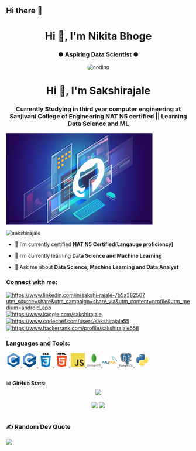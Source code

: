 ## Hi there 👋

<h1 align="center">Hi 👋, I'm Nikita Bhoge</h1>
<h3 align="center"> ● Aspiring Data Scientist ● </h3>

<div align="center">
 
  <img alt="coding" width="400" src="https://camo.githubusercontent.com/3e38d30f04e42688871c3de0a94852b9ec3c3b767e3ec2f9740fb144e462c47f/68747470733a2f2f63646e2e6472696262626c652e636f6d2f75736572732f323730343431342f73637265656e73686f74732f373436363930332f6d656469612f62303861623537363331366264343538326665663138396634373163643965352e676966" style="border-radius: 10px;">

</div>


<h1 align="center" color="radical">Hi 👋, I'm Sakshirajale</h1>
<h3 align="center">Currently Studying in third year computer engineering at Sanjivani College of Engineering NAT N5 certified || Learning Data Science and ML</h3>

<img align="center" src="1_b29pJKZqp6Jxb3rd9QlJiw.png" width="400px" height="250px">

<p align="left"> <img src="https://komarev.com/ghpvc/?username=sakshirajale&label=Profile%20views&color=0e75b6&style=flat" alt="sakshirajale" /> </p>


- 🔭 I’m currently certified **NAT N5 Certified(Langauge proficiency)**

- 🌱 I’m currently learning **Data Science and Machine Learning**

- 💬 Ask me about **Data Science, Machine Learning and Data Analyst**

<h3 align="left">Connect with me:</h3>
<p align="left">
<a href="https://linkedin.com/in/https://www.linkedin.com/in/sakshi-rajale-7b5a38256?utm_source=share&utm_campaign=share_via&utm_content=profile&utm_medium=android_app" target="blank"><img align="center" src="https://raw.githubusercontent.com/rahuldkjain/github-profile-readme-generator/master/src/images/icons/Social/linked-in-alt.svg" alt="https://www.linkedin.com/in/sakshi-rajale-7b5a38256?utm_source=share&utm_campaign=share_via&utm_content=profile&utm_medium=android_app" height="30" width="40" /></a>
<a href="https://kaggle.com/https://www.kaggle.com/sakshirajale" target="blank"><img align="center" src="https://raw.githubusercontent.com/rahuldkjain/github-profile-readme-generator/master/src/images/icons/Social/kaggle.svg" alt="https://www.kaggle.com/sakshirajale" height="30" width="40" /></a>
<a href="https://www.codechef.com/users/https://www.codechef.com/users/sakshirajale55" target="blank"><img align="center" src="https://cdn.jsdelivr.net/npm/simple-icons@3.1.0/icons/codechef.svg" alt="https://www.codechef.com/users/sakshirajale55" height="30" width="40" /></a>
<a href="https://www.hackerrank.com/https://www.hackerrank.com/profile/sakshirajale558" target="blank"><img align="center" src="https://raw.githubusercontent.com/rahuldkjain/github-profile-readme-generator/master/src/images/icons/Social/hackerrank.svg" alt="https://www.hackerrank.com/profile/sakshirajale558" height="30" width="40" /></a>
</p>

<h3 align="left">Languages and Tools:</h3>
<p align="left"> <a href="https://www.cprogramming.com/" target="_blank" rel="noreferrer"> <img src="https://raw.githubusercontent.com/devicons/devicon/master/icons/c/c-original.svg" alt="c" width="40" height="40"/> </a> <a href="https://www.w3schools.com/cpp/" target="_blank" rel="noreferrer"> <img src="https://raw.githubusercontent.com/devicons/devicon/master/icons/cplusplus/cplusplus-original.svg" alt="cplusplus" width="40" height="40"/> </a> <a href="https://www.w3schools.com/css/" target="_blank" rel="noreferrer"> <img src="https://raw.githubusercontent.com/devicons/devicon/master/icons/css3/css3-original-wordmark.svg" alt="css3" width="40" height="40"/> </a> <a href="https://www.w3.org/html/" target="_blank" rel="noreferrer"> <img src="https://raw.githubusercontent.com/devicons/devicon/master/icons/html5/html5-original-wordmark.svg" alt="html5" width="40" height="40"/> </a> <a href="https://developer.mozilla.org/en-US/docs/Web/JavaScript" target="_blank" rel="noreferrer"> <img src="https://raw.githubusercontent.com/devicons/devicon/master/icons/javascript/javascript-original.svg" alt="javascript" width="40" height="40"/> </a> <a href="https://www.mongodb.com/" target="_blank" rel="noreferrer"> <img src="https://raw.githubusercontent.com/devicons/devicon/master/icons/mongodb/mongodb-original-wordmark.svg" alt="mongodb" width="40" height="40"/> </a> <a href="https://www.mysql.com/" target="_blank" rel="noreferrer"> <img src="https://raw.githubusercontent.com/devicons/devicon/master/icons/mysql/mysql-original-wordmark.svg" alt="mysql" width="40" height="40"/> </a> <a href="https://www.postgresql.org" target="_blank" rel="noreferrer"> <img src="https://raw.githubusercontent.com/devicons/devicon/master/icons/postgresql/postgresql-original-wordmark.svg" alt="postgresql" width="40" height="40"/> </a> <a href="https://www.python.org" target="_blank" rel="noreferrer"> <img src="https://raw.githubusercontent.com/devicons/devicon/master/icons/python/python-original.svg" alt="python" width="40" height="40"/> </a> </p>
<br>
<b>📊 GitHub Stats:</b>

<br>
<div align="center" style="margin-bottom:"200px"">
 <img width=40% align="center" src="https://github-readme-stats.vercel.app/api?username=Sakshirajale&theme=radical&hide_border=false&include_all_commits=true&count_private=false" />
 <br> <br>
 <img width=40% align="center" src="https://github-readme-streak-stats.herokuapp.com/?user=Sakshirajale&theme=radical&hide_border=false" />
 <img width=40% align="center" src="https://github-readme-stats.vercel.app/api/top-langs/?username=Sakshirajale&theme=radical&hide_border=false&include_all_commits=true&count_private=false&layout=compact" />
</div>
<br>

### ✍️ Random Dev Quote
![](https://quotes-github-readme.vercel.app/api?type=horizontal&theme=radical)



